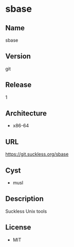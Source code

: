 # sbase

## Name
sbase

## Version
git

## Release
1

## Architecture
* x86-64

## URL
https://git.suckless.org/sbase

## Cyst
* musl

## Description
Suckless Unix tools

## License
* MIT
